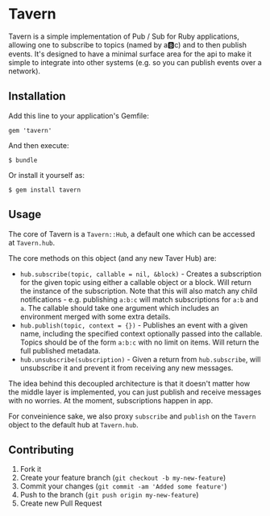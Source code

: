 # Tavern

Tavern is a simple implementation of Pub / Sub for Ruby applications, allowing one
to subscribe to topics (named by a:b:c) and to then publish events. It's designed
to have a minimal surface area for the api to make it simple to integrate into other
systems (e.g. so you can publish events over a network).

## Installation

Add this line to your application's Gemfile:

    gem 'tavern'

And then execute:

    $ bundle

Or install it yourself as:

    $ gem install tavern

## Usage


The core of Tavern is a `Tavern::Hub`, a default one which can be accessed at `Tavern.hub`.

The core methods on this object (and any new Taver Hub) are:

* `hub.subscribe(topic, callable = nil, &block)` - Creates a subscription for the given topic
  using either a callable object or a block. Will return the instance of the subscription. Note
  that this will also match any child notifications - e.g. publishing `a:b:c` will match subscriptions
  for `a:b` and `a`. The callable should take one argument which includes an environment merged with
  some extra details.
* `hub.publish(topic, context = {})` - Publishes an event with a given name, including the specified
  context optionally passed into the callable. Topics should be of the form `a:b:c` with no limit on items.
  Will return the full published metadata.
* `hub.unsubscribe(subscription)` - Given a return from `hub.subscribe`, will unsubscribe it and prevent
  it from receiving any new messages.

The idea behind this decoupled architecture is that it doesn't matter how the middle layer is implemented,
you can just publish and receive messages with no worries. At the moment, subscriptions happen in app.

For conveinience sake, we also proxy `subscribe` and `publish` on the `Tavern` object to the default hub
at `Tavern.hub`.

## Contributing

1. Fork it
2. Create your feature branch (`git checkout -b my-new-feature`)
3. Commit your changes (`git commit -am 'Added some feature'`)
4. Push to the branch (`git push origin my-new-feature`)
5. Create new Pull Request
